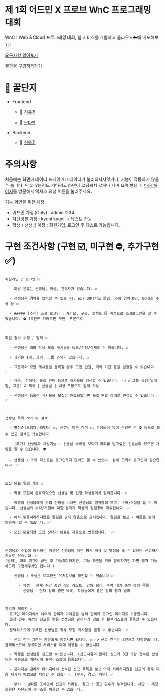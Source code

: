
# 제 1회 어드민 X 프로브 WnC 프로그래밍 대회

WnC : Web & Cloud 프로그래밍 대회, 웹 서비스를 개발하고 클라우드☁️에 배포해보자 !

[요구사항 알아보기](https://roan-firewall-154.notion.site/1-x-WnC-d27d58216eb84b39b023a5dcd1bd94fb)

[결과물 구경하러가기](https://rladbrua0207.github.io/WnC/home)


# 🍯 꿀단지

- Frontend
  - 🐝  [김유겸](https://github.com/rladbrua0207)

  - 🐝  [문다연](https://github.com/dayo2n)

- Backend
  - 🐝  [신동훈](https://github.com/Shindonghun1)


# 주의사항

처음에는 화면에 데이터 뜨지않거나 데이터가 불러와지지않거나, 기능이 작동하지 않을 수 습니다. 약 2~3분정도 기다려도 화면이 로딩되지 않거나 서버 오류 발생 시 [다음 페이지](https://cors-anywhere.herokuapp.com/corsdemo)를 방문해서 액세스 요청 버튼을 눌러주세요.

기능 확인을 위한 계정
  - 어드민 계정 (Only) : admin 1234
  - 차단당한 계정 : kyuni kyuni -> 테스트 가능
  - 학생 / 선생님 계정 : 회원가입, 로그인 후 테스트 가능합니다.

# 구현 조건사항 (구현 ☑️, 미구현 ⛔️, 추가구현 ✅)

```

회원가입 / 로그인 ☑️

  - 회원 분류는 선생님, 학생, 관리자가 있습니다. ☑️

  - 선생님은 경력을 입력할 수 있습니다. ex) OO대학교 졸업, 과외 경력 O년, OO대회 수상 등 ☑️

  - ##### [추가] 소셜 로그인 : 카카오, 구글, 깃허브 등 계정으로 소셜로그인을 할 수 있습니다. ⛔️ (백엔드 카카오만 구현, 프론트X) 



회원 정보 수정 / 탈퇴 ☑️

  - 선생님은 과외 학생 모집 게시물을 등록/수정/삭제할 수 있습니다. ☑️

  - 과외는 1대1 과외, 그룹 과외가 있습니다. ☑️

  - 그룹과외 모집 게시물을 등록할 경우 모집 인원, 과외 기간 등을 설정할 수 있습니다. ☑️

  - 제목, 선생님, 모집 인원 등으로 게시물을 검색할 수 있습니다. -> ☑️ 그룹 유형(일대일, 그룹) & 제목 | 선생님 | 내용 조합으로 검색 가능

  - 선생님은 등록한 게시물을 모집이 완료되었다면 모집 완료 상태로 변경할 수 있습니다. ✅



선생님 목록 보기 및 검색 

  ⇒ 별점순(오름차,내림차) ☑️, 선생님 이름 검색 ☑️, 학생들이 많이 수강한 순 ⛔️ 등으로 볼 수 있고 검색도 가능합니다.

  - [추가] 선생님과 채팅기능 : 선생님 목록을 보다가 과외를 받고싶은 선생님이 있으면 채팅을 할 수 있습니다. ⛔️

  - 선생님 / 과외 리스트는 로그인하지 않아도 볼 수 있으나, 상세 조회시 로그인이 필요합니다. ✅



모집 완료 알림 기능 ☑️

  - 학생 모집이 완료되었으면 선생님 및 신청 학생들에게 알려줍니다. ☑️
  
  - 학생이 선생님에게 가입 신청을 보내면 선생님의 알림창에 뜨고, 수락/거절을 할 수 있습니다. 선생님의 수락/거절에 대한 결과가 학생의 알림창에 띄워집니다. ✅
  
  - 아직 읽음처리하지않은 알림은 읽지 않음으로 표시됩니다. 알림을 보고 ✔️ 버튼을 눌러 읽음처리할 수 있습니다. ✅
  
  - 모집 완료되면 모집 상태가 완료로 자동으로 변경됩니다.  ✅



선생님의 수업에 참가하는 학생은 선생님에 대한 평가 작성 및 별점을 줄 수 있으며 신고하기 기능도 있습니다. ☑️
(원래는 과외 기간이 끝난 후 가능해야하지만, 기능 확인을 위해 참여하기만 하면 평가 가능하도록 구현해주시면 됩니다.) 
  
  - 선생님 / 학생은 로그인된 유저정보를 확인할 수 있습니다.✅
      
      - 학생 : 현재 수강 중인 강의 리스트, 강의 평가, 수락 대기 중인 강의 목록
      - 선생님 : 현재 강의 중인 목록, 학생들에게 받은 강의 평가 결과



관리자 페이지 ☑️ 
  로그인 페이지에서 헤더의 관리자 아이콘을 눌러 관리자 로그인 페이지로 이동합니다.
  일정 건수 이상의 신고를 받은 선생님은 관리자가 검토 후 블랙리스트에 등록할 수 있습니다. 
  블랙리스트에 등록된 선생님은 학생 모집 게시물을 올릴 수 없습니다. ☑️

  - 신고 건수 기준은 자유롭게 정하시면 됩니다. ☑️ -> 신고 건수는 3건으로 지정했습니다. 블랙리스트에 등록되면 서비스를 아예 이용할 수 없습니다.
   
  - 학생은 선생님을 신고할 수 있습니다. (신고사유와 함께) 신고가 3건 이상 접수된 선생님은 자동으로 차단되어 블랙리스트에 등록됩니다. ✅

  - 관리자는 관리자 페이지에서 접수된 신고 목록을 보고 아직 처리하지않은 신고의 경우 다음 세가지 방법으로 처리할 수 있습니다. (무시, 경고, 차단) ✅
 
    무시 : 별다른 조치없이 신고가 처리됨. 경고 : 경고 횟수가 누적됩니다. 차단 : 해당 회원은 차단되어 서비스를 이용할 수 없습니다. 

  
```
